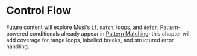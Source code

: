 # Control Flow

Future content will explore Musi's `if`, `match`, loops, and `defer`. Pattern-powered conditionals already appear in [Pattern Matching](pattern-matching.md); this chapter will add coverage for range loops, labelled breaks, and structured error handling.
